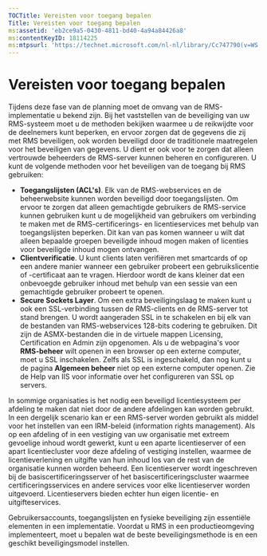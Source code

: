 ```yaml
---
TOCTitle: Vereisten voor toegang bepalen
Title: Vereisten voor toegang bepalen
ms:assetid: 'eb2ce9a5-0430-4811-bd40-4a94a84426a8'
ms:contentKeyID: 18114225
ms:mtpsurl: 'https://technet.microsoft.com/nl-nl/library/Cc747790(v=WS.10)'
---
```


Vereisten voor toegang bepalen
==============================

Tijdens deze fase van de planning moet de omvang van de RMS-implementatie u bekend zijn. Bij het vaststellen van de beveiliging van uw RMS-systeem moet u de methoden bekijken waarmee u de reikwijdte voor de deelnemers kunt beperken, en ervoor zorgen dat de gegevens die zij met RMS beveiligen, ook worden beveiligd door de traditionele maatregelen voor het beveiligen van gegevens. U dient er ook voor te zorgen dat alleen vertrouwde beheerders de RMS-server kunnen beheren en configureren. U kunt de volgende methoden voor het beveiligen van de toegang bij RMS gebruiken:

-   **Toegangslijsten (ACL's)**. Elk van de RMS-webservices en de beheerwebsite kunnen worden beveiligd door toegangslijsten. Om ervoor te zorgen dat alleen gemachtigde gebruikers de RMS-service kunnen gebruiken kunt u de mogelijkheid van gebruikers om verbinding te maken met de RMS-certificerings- en licentieservices met behulp van toegangslijsten beperken. Dit kan van pas komen wanneer u wilt dat alleen bepaalde groepen beveiligde inhoud mogen maken of licenties voor beveiligde inhoud mogen ontvangen.
-   **Clientverificatie**. U kunt clients laten verifiëren met smartcards of op een andere manier wanneer een gebruiker probeert een gebruikslicentie of -certificaat aan te vragen. Hierdoor wordt de kans kleiner dat een onbevoegde gebruiker inhoud met behulp van een sessie van een gemachtigde gebruiker probeert te openen.
-   **Secure Sockets Layer**. Om een extra beveiligingslaag te maken kunt u ook een SSL-verbinding tussen de RMS-clients en de RMS-server tot stand brengen. U wordt aangeraden SSL in te schakelen en bij elk van de bestanden van RMS-webservices 128-bits codering te gebruiken. Dit zijn de ASMX-bestanden die in de virtuele mappen Licensing, Certification en Admin zijn opgenomen. Als u de webpagina's voor **RMS-beheer** wilt openen in een browser op een externe computer, moet u SSL inschakelen. Zelfs als SSL is ingeschakeld, dan nog kunt u de pagina **Algemeen beheer** niet op een externe computer openen.
    Zie de Help van IIS voor informatie over het configureren van SSL op servers.

In sommige organisaties is het nodig een beveiligd licentiesysteem per afdeling te maken dat niet door de andere afdelingen kan worden gebruikt. In een dergelijk scenario kan er een RMS-server worden gebruikt als middel voor het instellen van een IRM-beleid (information rights management). Als op een afdeling of in een vestiging van uw organisatie met extreem gevoelige inhoud wordt gewerkt, kunt u een aparte licentieserver of een apart licentiecluster voor deze afdeling of vestiging instellen, waarmee de licentieverlening en uitgifte van hun inhoud los van de rest van de organisatie kunnen worden beheerd. Een licentieserver wordt ingeschreven bij de basiscertificeringsserver of het basiscertificeringscluster waarmee certificeringsservices en andere services voor elke licentieserver worden uitgevoerd. Licentieservers bieden echter hun eigen licentie- en uitgifteservices.

Gebruikersaccounts, toegangslijsten en fysieke beveiliging zijn essentiële elementen in een implementatie. Voordat u RMS in een productieomgeving implementeert, moet u bepalen wat de beste beveiligingsmethode is en een geschikt beveiligingsmodel instellen.
